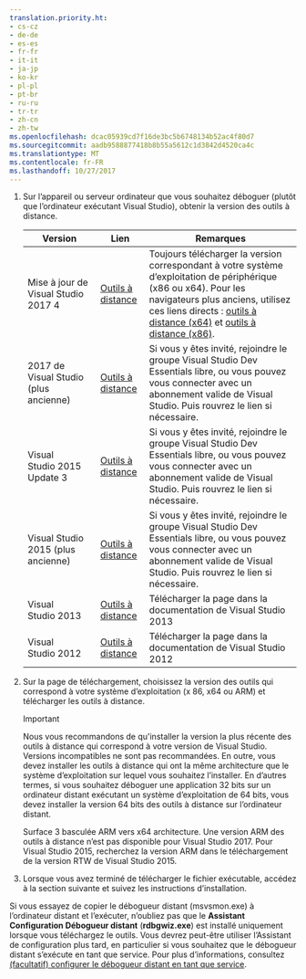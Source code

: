 ```yaml
---
translation.priority.ht:
- cs-cz
- de-de
- es-es
- fr-fr
- it-it
- ja-jp
- ko-kr
- pl-pl
- pt-br
- ru-ru
- tr-tr
- zh-cn
- zh-tw
ms.openlocfilehash: dcac05939cd7f16de3bc5b6748134b52ac4f80d7
ms.sourcegitcommit: aadb9588877418b8b55a5612c1d3842d4520ca4c
ms.translationtype: MT
ms.contentlocale: fr-FR
ms.lasthandoff: 10/27/2017
---
```

1.  Sur l’appareil ou serveur ordinateur que vous souhaitez déboguer (plutôt que l’ordinateur exécutant Visual Studio), obtenir la version des outils à distance.

    |Version|Lien|Remarques|
    |-|-|-|
    |Mise à jour de Visual Studio 2017 4|[Outils à distance](https://www.visualstudio.com/downloads/#remote-tools-for-visual-studio-2017)|Toujours télécharger la version correspondant à votre système d’exploitation de périphérique (x86 ou x64). Pour les navigateurs plus anciens, utilisez ces liens directs : [outils à distance (x64)](https://go.microsoft.com/fwlink/?LinkId=746570&clcid=0x409) et [outils à distance (x86)](https://go.microsoft.com/fwlink/?LinkId=746569&clcid=0x409).|
    |2017 de Visual Studio (plus ancienne)|[Outils à distance](https://my.visualstudio.com/Downloads?q=remote%20tools%20visual%20studio%202017)|Si vous y êtes invité, rejoindre le groupe Visual Studio Dev Essentials libre, ou vous pouvez vous connecter avec un abonnement valide de Visual Studio. Puis rouvrez le lien si nécessaire.|
    |Visual Studio 2015 Update 3|[Outils à distance](https://my.visualstudio.com/Downloads?q=remote%20tools%20visual%20studio%202015)|Si vous y êtes invité, rejoindre le groupe Visual Studio Dev Essentials libre, ou vous pouvez vous connecter avec un abonnement valide de Visual Studio. Puis rouvrez le lien si nécessaire.|
    |Visual Studio 2015 (plus ancienne)|[Outils à distance](https://my.visualstudio.com/Downloads?q=remote%20tools%20visual%20studio%202015)|Si vous y êtes invité, rejoindre le groupe Visual Studio Dev Essentials libre, ou vous pouvez vous connecter avec un abonnement valide de Visual Studio. Puis rouvrez le lien si nécessaire.|
    |Visual Studio 2013|[Outils à distance](https://msdn.microsoft.com/library/bt727f1t(v=vs.120).aspx#BKMK_Installing_the_Remote_Tools)|Télécharger la page dans la documentation de Visual Studio 2013|
    |Visual Studio 2012|[Outils à distance](https://msdn.microsoft.com/library/bt727f1t(v=vs.110).aspx#BKMK_Installing_the_Remote_Tools)|Télécharger la page dans la documentation de Visual Studio 2012|
  
2.  Sur la page de téléchargement, choisissez la version des outils qui correspond à votre système d’exploitation (x 86, x64 ou ARM) et télécharger les outils à distance.
  
    > [!IMPORTANT]
    >  Nous vous recommandons de qu'installer la version la plus récente des outils à distance qui correspond à votre version de Visual Studio. Versions incompatibles ne sont pas recommandées. En outre, vous devez installer les outils à distance qui ont la même architecture que le système d’exploitation sur lequel vous souhaitez l’installer. En d’autres termes, si vous souhaitez déboguer une application 32 bits sur un ordinateur distant exécutant un système d’exploitation de 64 bits, vous devez installer la version 64 bits des outils à distance sur l’ordinateur distant. 
    >   
    >  Surface 3 basculée ARM vers x64 architecture. Une version ARM des outils à distance n’est pas disponible pour Visual Studio 2017. Pour Visual Studio 2015, recherchez la version ARM dans le téléchargement de la version RTW de Visual Studio 2015.
  
3.  Lorsque vous avez terminé de télécharger le fichier exécutable, accédez à la section suivante et suivez les instructions d’installation.

Si vous essayez de copier le débogueur distant (msvsmon.exe) à l’ordinateur distant et l’exécuter, n’oubliez pas que le **Assistant Configuration Débogueur distant** (**rdbgwiz.exe**) est installé uniquement lorsque vous téléchargez le outils. Vous devrez peut-être utiliser l’Assistant de configuration plus tard, en particulier si vous souhaitez que le débogueur distant s’exécute en tant que service. Pour plus d’informations, consultez [(facultatif) configurer le débogueur distant en tant que service](../../debugger/remote-debugging.md#bkmk_configureService).
